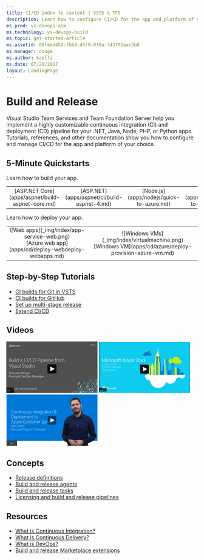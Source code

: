 ```yaml
---
title: CI/CD index to content | VSTS & TFS    
description: Learn how to configure CI/CD for the app and platform of your choice. Tutorials, references, and other documentation.  
ms.prod: vs-devops-alm
ms.technology: vs-devops-build
ms.topic: get-started-article  
ms.assetid: 00f4ed452-fbb8-45f9-8f0a-343702aac5b8  
ms.manager: douge
ms.author: kaelli
ms.date: 07/20/2017
layout: LandingPage
---
```


# Build and Release

Visual Studio Team Services and Team Foundation Server help you implement a highly customizable continuous integration (CI) and deployment (CD) pipeline for your .NET, Java, Node, PHP, or Python apps. Tutorials, references, and other documentation show you how to configure and manage CI/CD for the app and platform of your choice.

## 5-Minute Quickstarts

Learn how to build your app.

<table>
<tr valign="middle" align="center">
<!--
<td>![ASP.NET core](_img/index/logo_net.svg)<br/>[ASP.NET Core](apps/aspnet/build-aspnet-core.md)</td>
<td>![ASP.NET](_img/index/logo_net.svg)<br/>[ASP.NET](apps/aspnet/ci/build-aspnet-4.md)</td>
<td>![Node.js](_img/index/logo_nodejs.svg)<br/>[Node.js](apps/nodejs/quick-to-azure.md)</td>
<td>![Java](_img/index/logo_java.svg)<br/>[Java](apps/java/quick-to-azure.md)</td>
-->
<td>[ASP.NET Core](apps/aspnet/build-aspnet-core.md)</td>
<td>[ASP.NET](apps/aspnet/ci/build-aspnet-4.md)</td>
<td>[Node.js](apps/nodejs/quick-to-azure.md)</td>
<td>[Java](apps/java/quick-to-azure.md)</td>
</tr>
</table>    

Learn how to deploy your app.

<table>
<tr valign="middle" align="center">
<td>![Web apps](_img/index/app-service-web.png)<br/>[Azure web app](apps/cd/deploy-webdeploy-webapps.md)</td>
<td>![Windows VMs](_img/index/virtualmachine.png)<br/>[Windows VM](apps/cd/azure/deploy-provision-azure-vm.md)</td>
</tr>
</table>    

## Step-by-Step Tutorials  

* [CI builds for Git in VSTS](actions/ci-build-git.md)
* [CI builds for GitHub](actions/ci-build-github.md)
* [Set up multi-stage release](actions/define-multistage-release-process.md)
* [Extend CI/CD](actions/extend-release-management.md)

## Videos

[![Build pipeline via Visual Studio](_img/index/build-ci-cd-pipeline-vs-video.png)](https://channel9.msdn.com/Events/build-release/2017/P4105/player)   [![Azure Stack CI/CD](_img/index/azure-stack-video.png)](#)   [![Azure Container Service video](_img/index/ci-cd-azure-container-service-video.png)](https://channel9.msdn.com/Events/Connect/2016/204/player)

## Concepts  

- [Release definitions](concepts/definitions/release/index.md)
- [Build and release agents](concepts/agents/agents.md)
- [Build and release tasks](concepts/process/tasks.md)  
- [Licensing and build and release pipelines](concepts/licensing/concurrent-pipelines-ts.md)

## Resources

- [What is Continuous Integration?](https://www.visualstudio.com/learn/what-is-continuous-integration/)  
- [What is Continuous Delivery?](https://www.visualstudio.com/learn/what-is-continuous-delivery/)  
- [What is DevOps?](https://www.visualstudio.com/learn/what-is-devops/)   
- [Build and release Marketplace extensions](https://marketplace.visualstudio.com/search?target=VSTS&category=Build%20and%20release&sortBy=Downloads)
